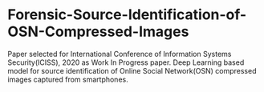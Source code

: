 # Forensic-Source-Identification-of-OSN-Compressed-Images

Paper selected for International Conference of Information Systems Security(ICISS), 2020 as Work In Progress paper. Deep Learning based model for source identification of Online Social Network(OSN) compressed images captured from smartphones.
